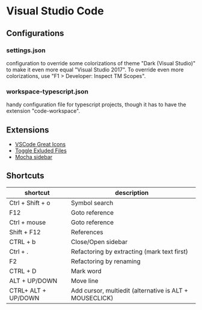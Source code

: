 # Visual Studio Code 


## Configurations

### settings.json
configuration to override some colorizations of theme "Dark (Visual Studio)" to make it even more equal "Visual Studio 2017". To override even more colorizations, use "F1 > Developer: Inspect TM Scopes". 

### workspace-typescript.json
handy configuration file for typescript projects, though it has to have the extension "code-workspace". 

## Extensions
- [VSCode Great Icons](https://marketplace.visualstudio.com/items?itemName=emmanuelbeziat.vscode-great-icons)
- [Toggle Exluded Files](https://marketplace.visualstudio.com/items?itemName=eamodio.toggle-excluded-files)
- [Mocha sidebar](https://marketplace.visualstudio.com/items?itemName=maty.vscode-mocha-sidebar)

## Shortcuts
shortcut|description
-|-
Ctrl + Shift + o|Symbol search
F12|Goto reference
Ctrl + mouse|Goto reference
Shift + F12|References
CTRL + b|Close/Open sidebar
Ctrl + .|Refactoring by extracting (mark text first)
F2|Refactoring by renaming
CTRL + D|Mark word
ALT + UP/DOWN|Move line
CTRL+ ALT + UP/DOWN|Add cursor, multiedit (alternative is ALT + MOUSECLICK)
